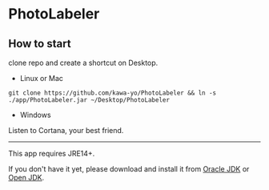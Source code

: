 # PhotoLabeler

## How to start

clone repo and create a shortcut on Desktop.
- Linux or Mac

```
git clone https://github.com/kawa-yo/PhotoLabeler && ln -s ./app/PhotoLabeler.jar ~/Desktop/PhotoLabeler
```

- Windows

Listen to Cortana, your best friend.

---

This app requires JRE14+.

If you don't have it yet, please download and install it from 
[Oracle JDK](https://www.oracle.com/java/technologies/javase)
or
[Open JDK](https://jdk.java.net/).
